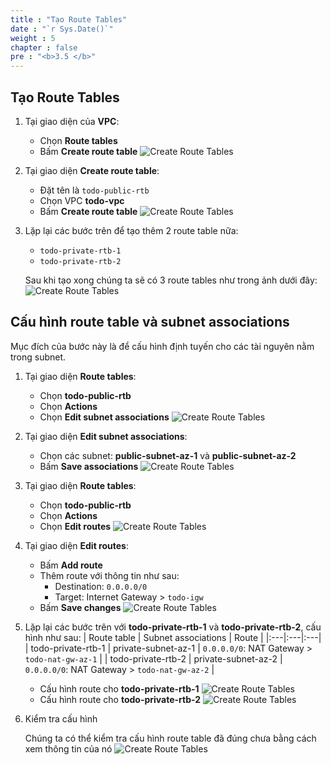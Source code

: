 ```yaml
---
title : "Tạo Route Tables"
date : "`r Sys.Date()`"
weight : 5
chapter : false
pre : "<b>3.5 </b>"
---
```

## Tạo Route Tables
1. Tại giao diện của **VPC**:
    - Chọn **Route tables**
    - Bấm **Create route table**
    ![Create Route Tables](../../../images/3-networking-security/vpc_create_rtb_1.png)
2. Tại giao diện **Create route table**:
    - Đặt tên là `todo-public-rtb`
    - Chọn VPC **todo-vpc**
    - Bấm **Create route table**
    ![Create Route Tables](../../../images/3-networking-security/vpc_create_rtb_2.png)
3. Lặp lại các bước trên để tạo thêm 2 route table nữa:
    - `todo-private-rtb-1`
    - `todo-private-rtb-2`

    Sau khi tạo xong chúng ta sẽ có 3 route tables như trong ảnh dưới đây:
    ![Create Route Tables](../../../images/3-networking-security/vpc_create_rtb_3.png)
## Cấu hình route table và subnet associations
Mục đích của bước này là để cấu hình định tuyến cho các tài nguyên nằm trong subnet.
1. Tại giao diện **Route tables**:
    - Chọn **todo-public-rtb**
    - Chọn **Actions**
    - Chọn **Edit subnet associations**
    ![Create Route Tables](../../../images/3-networking-security/vpc_create_rtb_4.png)
2. Tại giao diện **Edit subnet associations**:
    - Chọn các subnet: **public-subnet-az-1** và **public-subnet-az-2**
    - Bấm **Save associations**
    ![Create Route Tables](../../../images/3-networking-security/vpc_create_rtb_5.png)
3. Tại giao diện **Route tables**:
    - Chọn **todo-public-rtb**
    - Chọn **Actions**
    - Chọn **Edit routes**
    ![Create Route Tables](../../../images/3-networking-security/vpc_create_rtb_6.png)
4. Tại giao diện **Edit routes**:
    - Bấm **Add route**
    - Thêm route với thông tin như sau:
      - Destination: `0.0.0.0/0`
      - Target: Internet Gateway > `todo-igw`
    - Bấm **Save changes**
    ![Create Route Tables](../../../images/3-networking-security/vpc_create_rtb_7.png)
5. Lặp lại các bước trên với **todo-private-rtb-1** và **todo-private-rtb-2**, cấu hình như sau:
    | Route table  | Subnet associations  | Route  |
    |:---|:---|:---|
    | todo-private-rtb-1  | private-subnet-az-1  | `0.0.0.0/0`: NAT Gateway > `todo-nat-gw-az-1`  |
    | todo-private-rtb-2  |  private-subnet-az-2 | `0.0.0.0/0`: NAT Gateway > `todo-nat-gw-az-2`  |
    - Cấu hình route cho **todo-private-rtb-1**
    ![Create Route Tables](../../../images/3-networking-security/vpc_create_rtb_8.png)
    - Cấu hình route cho **todo-private-rtb-2**
    ![Create Route Tables](../../../images/3-networking-security/vpc_create_rtb_9.png)
6. Kiểm tra cấu hình

    Chúng ta có thể kiểm tra cấu hình route table đã đúng chưa bằng cách xem thông tin của nó
    ![Create Route Tables](../../../images/3-networking-security/vpc_create_rtb_10.png)

